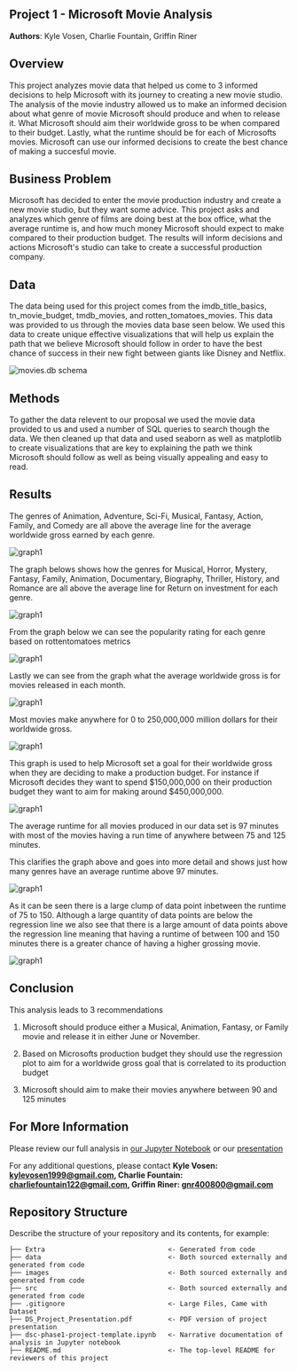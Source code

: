 ## Project 1 - Microsoft Movie Analysis

**Authors**: Kyle Vosen, Charlie Fountain, Griffin Riner

## Overview

This project analyzes movie data that helped us come to 3 informed decisions to help Microsoft with its journey to creating a new movie studio. The analysis of the movie industry allowed us to make an informed decision about what genre of movie Microsoft should produce and when to release it. What Microsoft should aim their worldwide gross to be when compared to their budget. Lastly, what the runtime should be for each of Microsofts movies. Microsoft can use our informed decisions to create the best chance of making a succesful movie.  

## Business Problem

Microsoft has decided to enter the movie production industry and create a new movie studio, but they want some advice. This project asks and analyzes which genre of films are doing best at the box office, what the average runtime is, and how much money Microsoft should expect to make compared to their production budget. The results will inform decisions and actions Microsoft's studio can take to create a successful production company.

## Data

The data being used for this project comes from the imdb_title_basics, tn_movie_budget, tmdb_movies, and rotten_tomatoes_movies. This data was provided to us through the movies data base seen below. We used this data to create unique effective visualizations that will help us explain the path that we believe Microsoft should follow in order to have the best chance of success in their new fight between giants like Disney and Netflix.  

![movies.db schema](images/movies_db_schema.png)

## Methods

To gather the data relevent to our proposal we used the movie data provided to us and used a number of SQL queries to search though the data. We then cleaned up that data and used seaborn as well as matplotlib to create visualizations that are key to explaining the path we think Microsoft should follow as well as being visually appealing and easy to read.  

## Results

The genres of Animation, Adventure, Sci-Fi, Musical, Fantasy, Action, Family, and Comedy are all above the average line for the average worldwide gross earned by each genre.

![graph1](./images/AvgWorldGrossGenre.jpg)

The graph belows shows how the genres for Musical, Horror, Mystery, Fantasy, Family, Animation, Documentary, Biography, Thriller, History, and Romance are all above the average line for Return on investment for each genre. 

![graph1](./images/AvgROIGenre.jpg)

From the graph below we can see the popularity rating for each genre based on rottentomatoes metrics 

![graph1](./images/GenrePopularity.jpg)

Lastly we can see from the graph what the average worldwide gross is for movies released in each month. 

![graph1](./images/AvgWorldGrossMonth2.jpg)

Most movies make anywhere for 0 to 250,000,000 million dollars for their worldwide gross.

![graph1](./images/AvgWorldGrossNumMovies.jpg)

This graph is used to help Microsoft set a goal for their worldwide gross when they are deciding to make a production budget. For instance if Microsoft decides they want to spend $150,000,000 on their production budget they want to aim for making around $450,000,000. 

![graph1](./images/ProdBudgetWorldGross.jpg)

The average runtime for all movies produced in our data set is 97 minutes with most of the movies having a run time of anywhere between 75 and 125 minutes.

This clarifies the graph above and goes into more detail and shows just how many genres have an average runtime above 97 minutes.

![graph1](./images/AvgRuntimeMovieGenre.jpg)

As it can be seen there is a large clump of data point inbetween the runtime of 75 to 150. Although a large quantity of data points are below the regression line we also see that there is a large amount of data points above the regression line meaning that having a runtime of between 100 and 150 minutes there is a greater chance of having a higher grossing movie. 

![graph1](./images/RuntimeWorldGross.jpg)

## Conclusion

This analysis leads to 3 recommendations

1. Microsoft should produce either a Musical, Animation, Fantasy, or Family movie and release it in either June or November. 

2. Based on Microsofts production budget they should use the regression plot to aim for a worldwide gross goal that is correlated to its production budget

3. Microsoft should aim to make their movies anywhere between 90 and 125 minutes 

## For More Information

Please review our full analysis in [our Jupyter Notebook](./dsc-phase1-project.ipynb) or our [presentation](./DS_Project_Presentation.pdf) 

For any additional questions, please contact **Kyle Vosen: kylevosen1999@gmail.com, Charlie Fountain: charliefountain122@gmail.com, Griffin Riner: gnr400800@gmail.com**

## Repository Structure

Describe the structure of your repository and its contents, for example:
```
├── Extra                               <- Generated from code
├── data                                <- Both sourced externally and generated from code
├── images                              <- Both sourced externally and generated from code
├── src                                 <- Both sourced externally and generated from code
├── .gitignore                          <- Large Files, Came with Dataset 
├── DS_Project_Presentation.pdf         <- PDF version of project presentation
├── dsc-phase1-project-template.ipynb   <- Narrative documentation of analysis in Jupyter notebook
├── README.md                           <- The top-level README for reviewers of this project
```
